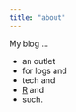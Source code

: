 ```yaml
---
title: "about"
---
```



My blog ...

- an outlet 
- for logs and 
- tech and 
- [R](https://cran.r-project.org/) and 
- such. 


